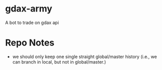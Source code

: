 # gdax-army
A bot to trade on gdax api

# Repo Notes
- we should only keep one single straight global/master history (i.e., we can branch in local, but not in global/master.)
